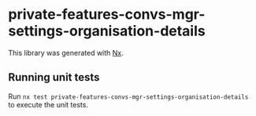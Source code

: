 # private-features-convs-mgr-settings-organisation-details

This library was generated with [Nx](https://nx.dev).

## Running unit tests

Run `nx test private-features-convs-mgr-settings-organisation-details` to execute the unit tests.
